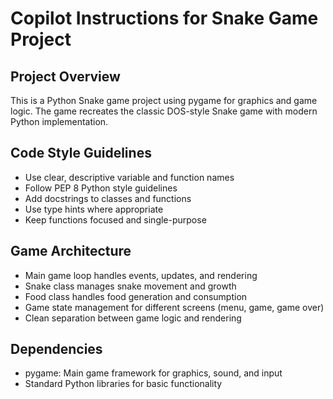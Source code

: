 # Copilot Instructions for Snake Game Project

<!-- Use this file to provide workspace-specific custom instructions to Copilot. For more details, visit https://code.visualstudio.com/docs/copilot/copilot-customization#_use-a-githubcopilotinstructionsmd-file -->

## Project Overview
This is a Python Snake game project using pygame for graphics and game logic. The game recreates the classic DOS-style Snake game with modern Python implementation.

## Code Style Guidelines
- Use clear, descriptive variable and function names
- Follow PEP 8 Python style guidelines
- Add docstrings to classes and functions
- Use type hints where appropriate
- Keep functions focused and single-purpose

## Game Architecture
- Main game loop handles events, updates, and rendering
- Snake class manages snake movement and growth
- Food class handles food generation and consumption
- Game state management for different screens (menu, game, game over)
- Clean separation between game logic and rendering

## Dependencies
- pygame: Main game framework for graphics, sound, and input
- Standard Python libraries for basic functionality
